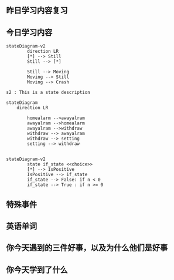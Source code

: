 ## 昨日学习内容复习
## 今日学习内容

``` mermaid
stateDiagram-v2
        direction LR
        [*] --> Still
        Still --> [*]
    
        Still --> Moving
        Moving --> Still
        Moving --> Crash
   
s2 : This is a state description

```
``` mermaid
stateDiagram
	direction LR
	
        homealarm -->awayalram
        awayalram -->homealarm
        awayalram -->withdraw
        withdraw --> awayalram
        withdraw --> setting
        setting --> withdraw
        
```
``` mermaid
stateDiagram-v2
        state if_state <<choice>>
        [*] --> IsPositive
        IsPositive --> if_state
        if_state --> False: if n < 0
        if_state --> True : if n >= 0

```

## 特殊事件
## 英语单词
## 你今天遇到的三件好事，以及为什么他们是好事
## 你今天学到了什么